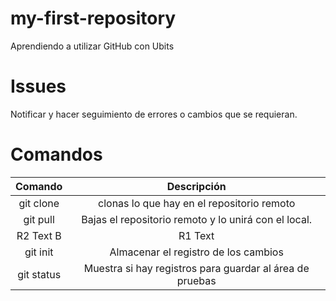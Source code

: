 # my-first-repository
Aprendiendo a utilizar GitHub con Ubits

# Issues
Notificar y hacer seguimiento de errores o cambios que se requieran.

# Comandos

<table>
    <thead>
        <tr>
            <th>Comando</th>
            <th>Descripción</th>
        </tr>
    </thead>
    <tbody>
        <tr>
            <td align="center">git clone</td>
            <td align="center">clonas lo que hay en el repositorio remoto</td>
        </tr>
        <tr>
            <td align="center">git pull</td>
            <td align="center">Bajas el repositorio remoto y lo unirá con el local.</td>
        </tr>
        <tr>
            <td align="center">R2 Text B</td>
            <td align="center">R1 Text</td>
        </tr>
        <tr>
            <td align="center">git init</td>
            <td align="center">Almacenar el registro de los cambios</td>
        </tr>
        <tr>
            <td align="center">git status</td>
            <td align="center">Muestra si hay registros para guardar al área de pruebas</td>
        </tr>
    </tbody>
</table>


